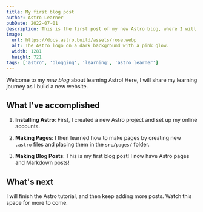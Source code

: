 ```yaml
---
title: My first blog post
author: Astro Learner
pubDate: 2022-07-01
description: This is the first post of my new Astro blog, where I will share my learning journey, starting with the basics, and building up to more complex topics.
image:
  url: https://docs.astro.build/assets/rose.webp
  alt: The Astro logo on a dark background with a pink glow.
  width: 1281
  height: 721
tags: ['astro', 'blogging', 'learning', 'astro learner']
---
```


Welcome to my _new blog_ about learning Astro! Here, I will share my learning journey as I build a new website.

## What I've accomplished

1. **Installing Astro**: First, I created a new Astro project and set up my online accounts.

2. **Making Pages**: I then learned how to make pages by creating new `.astro` files and placing them in the `src/pages/` folder.

3. **Making Blog Posts**: This is my first blog post! I now have Astro pages and Markdown posts!

## What's next

I will finish the Astro tutorial, and then keep adding more posts. Watch this space for more to come.
